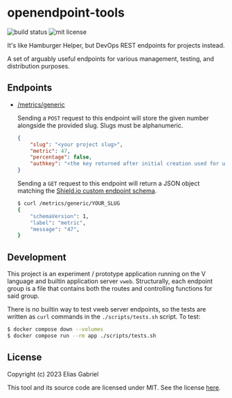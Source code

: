 # openendpoint-tools

![build status](https://img.shields.io/github/actions/workflow/status/thearchitector/openendpoint-tools/ci.yaml?style=flat-square)
![mit license](https://img.shields.io/github/license/thearchitector/openendpoint-tools?style=flat-square)

It's like Hamburger Helper, but DevOps REST endpoints for projects instead.

A set of arguably useful endpoints for various management, testing, and distribution purposes.

## Endpoints

- [/metrics/generic](src/metrics.v)

    Sending a `POST` request to this endpoint will store the given number alongside the provided slug. Slugs must be alphanumeric.
    
    ```json
    {
        "slug": "<your project slug>",
        "metric": 47,
        "percentage": false,
        "authkey": "<the key returned after initial creation used for updating>"
    }
    ```

    Sending a `GET` request to this endpoint will return a JSON object matching the [Shield.io custom endpoint schema](https://shields.io/endpoint).

    ```sh
    $ curl /metrics/generic/YOUR_SLUG
    {
        "schemaVersion": 1,
        "label": "metric",
        "message": "47",
    }
    ```

## Development

This project is an experiment / prototype application running on the V language and builtin application server `vweb`. Structurally, each endpoint group is a file that contains both the routes and controlling functions for said group.

There is no builtin way to test vweb server endpoints, so the tests are written as `curl` commands in the `./scripts/tests.sh` script. To test:

```sh
$ docker compose down --volumes
$ docker compose run --rm app ./scripts/tests.sh
```

## License

Copyright (c) 2023 Elias Gabriel

This tool and its source code are licensed under MIT. See the license [here](./LICENSE).
